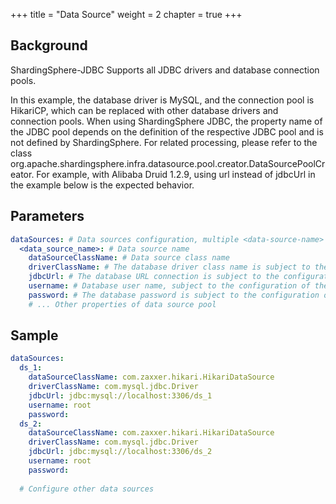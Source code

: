 +++
title = "Data Source"
weight = 2
chapter = true
+++

## Background

ShardingSphere-JDBC Supports all JDBC drivers and database connection pools.

In this example, the database driver is MySQL, and the connection pool is HikariCP, which can be replaced with other database drivers and connection pools.
When using ShardingSphere JDBC, the property name of the JDBC pool depends on the definition of the respective JDBC pool and is not defined by ShardingSphere. For related processing, please refer to the class org.apache.shardingsphere.infra.datasource.pool.creator.DataSourcePoolCreator.
For example, with Alibaba Druid 1.2.9, using url instead of jdbcUrl in the example below is the expected behavior.

## Parameters

```yaml
dataSources: # Data sources configuration, multiple <data-source-name> available
  <data_source_name>: # Data source name
    dataSourceClassName: # Data source class name
    driverClassName: # The database driver class name is subject to the configuration of the database connection pool itself
    jdbcUrl: # The database URL connection is subject to the configuration of the database connection pool itself
    username: # Database user name, subject to the configuration of the database connection pool itself
    password: # The database password is subject to the configuration of the database connection pool itself
    # ... Other properties of data source pool
```
## Sample

```yaml
dataSources:
  ds_1:
    dataSourceClassName: com.zaxxer.hikari.HikariDataSource
    driverClassName: com.mysql.jdbc.Driver
    jdbcUrl: jdbc:mysql://localhost:3306/ds_1
    username: root
    password:
  ds_2:
    dataSourceClassName: com.zaxxer.hikari.HikariDataSource
    driverClassName: com.mysql.jdbc.Driver
    jdbcUrl: jdbc:mysql://localhost:3306/ds_2
    username: root
    password:
      
  # Configure other data sources
```
